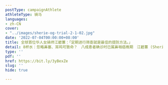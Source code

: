 ```yaml
---
postType: campaignAthlete
athleteType: 骑马
languages:
- zh-CN
cover:
- "../images/sherie-og-trial-2-1-02.jpg"
date: '2022-07-04T00:00:00+08:00'
title: 全球首位华人女骑师江碧蕙：「定期进行筛查就是最佳的提防方法。」
detail: 8杯水：忽略鼻塞、耳鸣可致命？　八成患者确诊时已属鼻咽癌晚期　江碧蕙 (Sherie) ： 20-44岁男士头号癌症　年轻健康男女也可以是高危一族！
type: ''
pdf: ''
href: https://bit.ly/3yBexZe
slug: ''
hide: true

---
```

